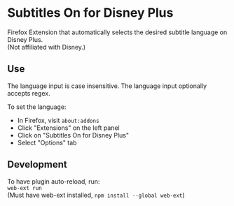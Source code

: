 # Subtitles On for Disney Plus

Firefox Extension that automatically selects the desired subtitle language on Disney Plus.  
(Not affiliated with Disney.)

## Use
The language input is case insensitive.  The language input optionally accepts regex.  

To set the language:
* In Firefox, visit `about:addons`
* Click "Extensions" on the left panel
* Click on "Subtitles On for Disney Plus"
* Select "Options" tab


## Development

To have plugin auto-reload, run:  
`web-ext run`  
(Must have web-ext installed, `npm install --global web-ext`)